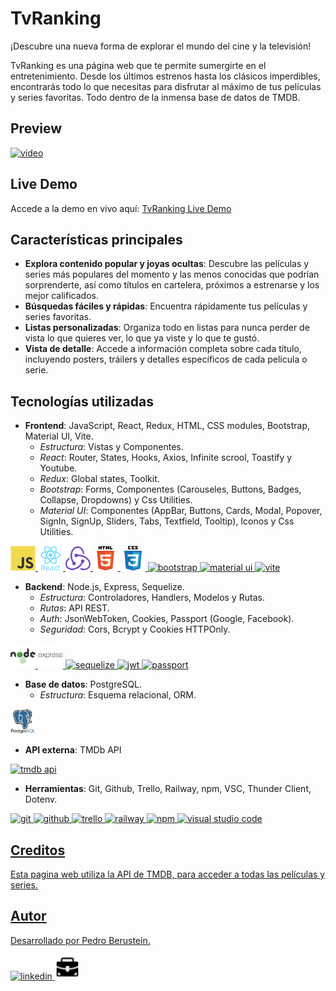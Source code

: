 # TvRanking

¡Descubre una nueva forma de explorar el mundo del cine y la televisión!

TvRanking es una página web que te permite sumergirte en el entretenimiento. Desde los últimos estrenos hasta los clásicos imperdibles, encontrarás todo lo que necesitas para disfrutar al máximo de tus películas y series favoritas. Todo dentro de la inmensa base de datos de TMDB.

## Preview

[![video](/assets/VideoPreviewPortfolioPedroBerustein.gif)](https://github.com/pberus/Dev-Portfolio)

## Live Demo

Accede a la demo en vivo aquí: [TvRanking Live Demo](https://tvranking.up.railway.app/)

## Características principales

- **Explora contenido popular y joyas ocultas**: Descubre las películas y series más populares del momento y las menos conocidas que podrían sorprenderte, así como títulos en cartelera, próximos a estrenarse y los mejor calificados.
- **Búsquedas fáciles y rápidas**: Encuentra rápidamente tus películas y series favoritas.
- **Listas personalizadas**: Organiza todo en listas para nunca perder de vista lo que quieres ver, lo que ya viste y lo que te gustó.
- **Vista de detalle**: Accede a información completa sobre cada título, incluyendo posters, tráilers y detalles específicos de cada película o serie.

## Tecnologías utilizadas

- **Frontend**: JavaScript, React, Redux, HTML, CSS modules, Bootstrap, Material UI, Vite.
  - *Estructura*: Vistas y Componentes.
  - *React*: Router, States, Hooks, Axios, Infinite scrool, Toastify y Youtube.
  - *Redux*: Global states, Toolkit.
  - *Bootstrap*: Forms, Componentes (Carouseles, Buttons, Badges, Collapse, Dropdowns) y Css Utilities.
  - *Material UI*: Componentes (AppBar, Buttons, Cards, Modal, Popover, SignIn, SignUp, Sliders, Tabs, Textfield, Tooltip), Iconos y Css Utilities.
<p align="left"> 
  <a href="https://developer.mozilla.org/en-US/docs/Web/JavaScript" target="_blank" rel="noreferrer"> <img src="https://raw.githubusercontent.com/devicons/devicon/master/icons/javascript/javascript-original.svg" alt="javascript" width="40" height="40"/> </a>
  <a href="https://reactjs.org/" target="_blank" rel="noreferrer"> <img src="https://raw.githubusercontent.com/devicons/devicon/master/icons/react/react-original-wordmark.svg" alt="react" width="40" height="40"/> </a>
  <a href="https://redux.js.org" target="_blank" rel="noreferrer"> <img src="https://raw.githubusercontent.com/devicons/devicon/master/icons/redux/redux-original.svg" alt="redux" width="40" height="40"/> </a>
  <a href="https://www.w3.org/html/" target="_blank" rel="noreferrer"> <img src="https://raw.githubusercontent.com/devicons/devicon/master/icons/html5/html5-original-wordmark.svg" alt="html5" width="40" height="40"/> </a>
  <a href="https://www.w3schools.com/css/" target="_blank" rel="noreferrer"> <img src="https://raw.githubusercontent.com/devicons/devicon/master/icons/css3/css3-original-wordmark.svg" alt="css3" width="40" height="40"/> </a>
  <a href="https://getbootstrap.com/" target="_blank" rel="noreferrer"> <img src="https://upload.vectorlogo.zone/logos/getbootstrap/images/987f8f6c-263a-47b1-a85d-853cfca215d9.svg" alt="bootstrap" width="40" height="40"/> </a>
  <a href="https://mui.com/" target="_blank" rel="noreferrer"> <img src="https://cdn.worldvectorlogo.com/logos/material-ui-1.svg" alt="material ui" width="40" height="40"/> </a>
  <a href="https://vite.dev/" target="_blank" rel="noreferrer"> <img src="https://www.vectorlogo.zone/logos/vitejsdev/vitejsdev-icon.svg" alt="vite" width="40" height="40"/> </a>
</p>

- **Backend**: Node.js, Express, Sequelize.
  - *Estructura*: Controladores, Handlers, Modelos y Rutas.
  - *Rutas*: API REST.
  - *Auth*: JsonWebToken, Cookies, Passport (Google, Facebook).
  - *Seguridad*: Cors, Bcrypt y Cookies HTTPOnly.
<p align="left">
  <a href="https://nodejs.org" target="_blank" rel="noreferrer"> <img src="https://raw.githubusercontent.com/devicons/devicon/master/icons/nodejs/nodejs-original-wordmark.svg" alt="nodejs" width="40" height="40"/> </a>
  <a href="https://expressjs.com" target="_blank" rel="noreferrer"> <img src="https://raw.githubusercontent.com/devicons/devicon/master/icons/express/express-original-wordmark.svg" alt="express" width="40" height="40"/> </a>
  <a href="https://sequelize.org/" target="_blank" rel="noreferrer"> <img src="https://www.vectorlogo.zone/logos/sequelizejs/sequelizejs-icon.svg" alt="sequelize" width="40" height="40"/> </a>
<a href="https://jwt.io/" target="_blank" rel="noreferrer"> <img src="https://cdn.worldvectorlogo.com/logos/jwt-3.svg" alt="jwt" width="40" height="40"/> </a>
<a href="https://www.passportjs.org/" target="_blank" rel="noreferrer"> <img src="https://cdn.worldvectorlogo.com/logos/passport.svg" alt="passport" width="40" height="40"/> </a>
</p>

- **Base de datos**: PostgreSQL.
  - *Estructura*: Esquema relacional, ORM.
<p align="left">
  <a href="https://www.postgresql.org" target="_blank" rel="noreferrer"> <img src="https://raw.githubusercontent.com/devicons/devicon/master/icons/postgresql/postgresql-original-wordmark.svg" alt="postgresql" width="40" height="40"/> </a>
</p>
  
- **API externa**: TMDb API
<p align="left">
  <a href="https://developer.themoviedb.org/docs/getting-started" target="_blank" rel="noreferrer"> <img src="https://www.themoviedb.org/assets/2/v4/logos/v2/blue_short-8e7b30f73a4020692ccca9c88bafe5dcb6f8a62a4c6bc55cd9ba82bb2cd95f6c.svg" alt="tmdb api" width="40" height="40"/> </a>
</p>

- **Herramientas**: Git, Github, Trello, Railway, npm, VSC, Thunder Client, Dotenv.
<p align="left">
  <a href="https://git-scm.com/" target="_blank" rel="noreferrer"> <img src="https://www.vectorlogo.zone/logos/git-scm/git-scm-icon.svg" alt="git" width="40" height="40"/> </a>
  <a href="https://github.com/" target="_blank" rel="noreferrer"> <img src="https://cdn.worldvectorlogo.com/logos/github-icon.svg" alt="github" width="40" height="40"/> </a>
  <a href="https://trello.com/" target="_blank" rel="noreferrer"> <img src="https://cdn.worldvectorlogo.com/logos/trello.svg" alt="trello" width="40" height="40"/> </a>
  <a href="https://railway.com/" target="_blank" rel="noreferrer"> <img src="https://upload.wikimedia.org/wikipedia/commons/5/51/Railway_Logo.svg" alt="railway" width="40" height="40"/>
  </a>
  <a href="https://www.npmjs.com/" target="_blank" rel="noreferrer"> <img src="https://cdn.worldvectorlogo.com/logos/npm.svg" alt="npm" width="40" height="40"/> 
  <a href="https://code.visualstudio.com/" target="_blank" rel="noreferrer"> <img src="https://cdn.worldvectorlogo.com/logos/visual-studio-code-1.svg" alt="visual studio code" width="40" height="40"/> 
</p>

## Creditos

Esta pagina web utiliza la API de TMDB, para acceder a todas las películas y series.

## Autor

Desarrollado por Pedro Berustein.
<p align="left">
  <a href="https://www.linkedin.com/in/pedro-berustein/" target="_blank" rel="noreferrer"> <img src="https://cdn.worldvectorlogo.com/logos/linkedin-icon-2.svg" alt="linkedin" width="40" height="40"/> </a>
  <a href="https://pedroberustein.netlify.app/" target="_blank" rel="noreferrer"> <img src="https://raw.githubusercontent.com/DennisSuitters/LibreICONS/master/svg/libre-gui-portfolio.svg" alt="portfolio" width="40" height="40"/> </a>
</p>
